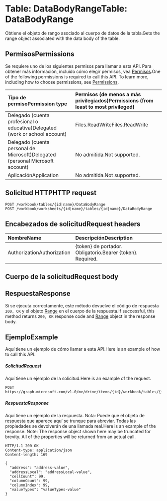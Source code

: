 # <a name="table-databodyrange"></a><span data-ttu-id="a9827-101">Table: DataBodyRange</span><span class="sxs-lookup"><span data-stu-id="a9827-101">Table: DataBodyRange</span></span>

<span data-ttu-id="a9827-102">Obtiene el objeto de rango asociado al cuerpo de datos de la tabla.</span><span class="sxs-lookup"><span data-stu-id="a9827-102">Gets the range object associated with the data body of the table.</span></span>
## <a name="permissions"></a><span data-ttu-id="a9827-103">Permisos</span><span class="sxs-lookup"><span data-stu-id="a9827-103">Permissions</span></span>
<span data-ttu-id="a9827-p101">Se requiere uno de los siguientes permisos para llamar a esta API. Para obtener más información, incluido cómo elegir permisos, vea [Permisos](../../../concepts/permissions_reference.md).</span><span class="sxs-lookup"><span data-stu-id="a9827-p101">One of the following permissions is required to call this API. To learn more, including how to choose permissions, see [Permissions](../../../concepts/permissions_reference.md).</span></span>

|<span data-ttu-id="a9827-106">Tipo de permiso</span><span class="sxs-lookup"><span data-stu-id="a9827-106">Permission type</span></span>      | <span data-ttu-id="a9827-107">Permisos (de menos a más privilegiados)</span><span class="sxs-lookup"><span data-stu-id="a9827-107">Permissions (from least to most privileged)</span></span>              |
|:--------------------|:---------------------------------------------------------|
|<span data-ttu-id="a9827-108">Delegado (cuenta profesional o educativa)</span><span class="sxs-lookup"><span data-stu-id="a9827-108">Delegated (work or school account)</span></span> | <span data-ttu-id="a9827-109">Files.ReadWrite</span><span class="sxs-lookup"><span data-stu-id="a9827-109">Files.ReadWrite</span></span>    |
|<span data-ttu-id="a9827-110">Delegado (cuenta personal de Microsoft)</span><span class="sxs-lookup"><span data-stu-id="a9827-110">Delegated (personal Microsoft account)</span></span> | <span data-ttu-id="a9827-111">No admitida.</span><span class="sxs-lookup"><span data-stu-id="a9827-111">Not supported.</span></span>    |
|<span data-ttu-id="a9827-112">Aplicación</span><span class="sxs-lookup"><span data-stu-id="a9827-112">Application</span></span> | <span data-ttu-id="a9827-113">No admitida.</span><span class="sxs-lookup"><span data-stu-id="a9827-113">Not supported.</span></span> |

## <a name="http-request"></a><span data-ttu-id="a9827-114">Solicitud HTTP</span><span class="sxs-lookup"><span data-stu-id="a9827-114">HTTP request</span></span>
<!-- { "blockType": "ignored" } -->
```http
POST /workbook/tables/{id|name}/DataBodyRange
POST /workbook/worksheets/{id|name}/tables/{id|name}/DataBodyRange

```
## <a name="request-headers"></a><span data-ttu-id="a9827-115">Encabezados de solicitud</span><span class="sxs-lookup"><span data-stu-id="a9827-115">Request headers</span></span>
| <span data-ttu-id="a9827-116">Nombre</span><span class="sxs-lookup"><span data-stu-id="a9827-116">Name</span></span>       | <span data-ttu-id="a9827-117">Descripción</span><span class="sxs-lookup"><span data-stu-id="a9827-117">Description</span></span>|
|:---------------|:----------|
| <span data-ttu-id="a9827-118">Authorization</span><span class="sxs-lookup"><span data-stu-id="a9827-118">Authorization</span></span>  | <span data-ttu-id="a9827-p102">{token} de portador. Obligatorio.</span><span class="sxs-lookup"><span data-stu-id="a9827-p102">Bearer {token}. Required.</span></span> |

## <a name="request-body"></a><span data-ttu-id="a9827-121">Cuerpo de la solicitud</span><span class="sxs-lookup"><span data-stu-id="a9827-121">Request body</span></span>

## <a name="response"></a><span data-ttu-id="a9827-122">Respuesta</span><span class="sxs-lookup"><span data-stu-id="a9827-122">Response</span></span>

<span data-ttu-id="a9827-123">Si se ejecuta correctamente, este método devuelve el código de respuesta `200, OK` y el objeto [Range](../resources/range.md) en el cuerpo de la respuesta.</span><span class="sxs-lookup"><span data-stu-id="a9827-123">If successful, this method returns `200, OK` response code and [Range](../resources/range.md) object in the response body.</span></span>

## <a name="example"></a><span data-ttu-id="a9827-124">Ejemplo</span><span class="sxs-lookup"><span data-stu-id="a9827-124">Example</span></span>
<span data-ttu-id="a9827-125">Aquí tiene un ejemplo de cómo llamar a esta API.</span><span class="sxs-lookup"><span data-stu-id="a9827-125">Here is an example of how to call this API.</span></span>
##### <a name="request"></a><span data-ttu-id="a9827-126">Solicitud</span><span class="sxs-lookup"><span data-stu-id="a9827-126">Request</span></span>
<span data-ttu-id="a9827-127">Aquí tiene un ejemplo de la solicitud.</span><span class="sxs-lookup"><span data-stu-id="a9827-127">Here is an example of the request.</span></span>
<!-- {
  "blockType": "request",
  "name": "table_databodyrange"
}-->
```http
POST https://graph.microsoft.com/v1.0/me/drive/items/{id}/workbook/tables/{id|name}/DataBodyRange
```

##### <a name="response"></a><span data-ttu-id="a9827-128">Respuesta</span><span class="sxs-lookup"><span data-stu-id="a9827-128">Response</span></span>
<span data-ttu-id="a9827-p103">Aquí tiene un ejemplo de la respuesta. Nota: Puede que el objeto de respuesta que aparece aquí se trunque para abreviar. Todas las propiedades se devolverán de una llamada real.</span><span class="sxs-lookup"><span data-stu-id="a9827-p103">Here is an example of the response. Note: The response object shown here may be truncated for brevity. All of the properties will be returned from an actual call.</span></span>
<!-- {
  "blockType": "response",
  "truncated": true,
  "@odata.type": "microsoft.graph.range"
} -->
```http
HTTP/1.1 200 OK
Content-type: application/json
Content-length: 169

{
  "address": "address-value",
  "addressLocal": "addressLocal-value",
  "cellCount": 99,
  "columnCount": 99,
  "columnIndex": 99,
  "valueTypes": "valueTypes-value"
}
```

<!-- uuid: 8fcb5dbc-d5aa-4681-8e31-b001d5168d79
2015-10-25 14:57:30 UTC -->
<!-- {
  "type": "#page.annotation",
  "description": "Table: DataBodyRange",
  "keywords": "",
  "section": "documentation",
  "tocPath": ""
}-->